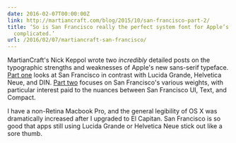 ```yaml
---
date: 2016-02-07T00:00:00Z
link: http://martiancraft.com/blog/2015/10/san-francisco-part-2/
title: ‘So is San Francisco really the perfect system font for Apple’s products? It’s
  complicated.’
url: /2016/02/07/martiancraft-san-francisco/
---
```


MartianCraft's Nick Keppol wrote two _incredibly_ detailed posts on the typographic strengths and weaknesses of Apple's new sans-serif typeface. [Part one][mc] looks at San Francisco in contrast with Lucida Grande, Helvetica Neue, and DIN. [Part two][mc2] focuses on San Francisco's various weights, with particular interest paid to the nuances between San Francisco UI, Text, and Compact.

I have a non-Retina Macbook Pro, and the general legibility of OS X was dramatically increased after I upgraded to El Capitan. San Francisco is so good that apps still using Lucida Grande or Helvetica Neue stick out like a sore thumb. 

[mc2]:http://martiancraft.com/blog/2015/10/san-francisco-part-2/
[mc]:http://martiancraft.com/blog/2015/10/why-san-francisco/